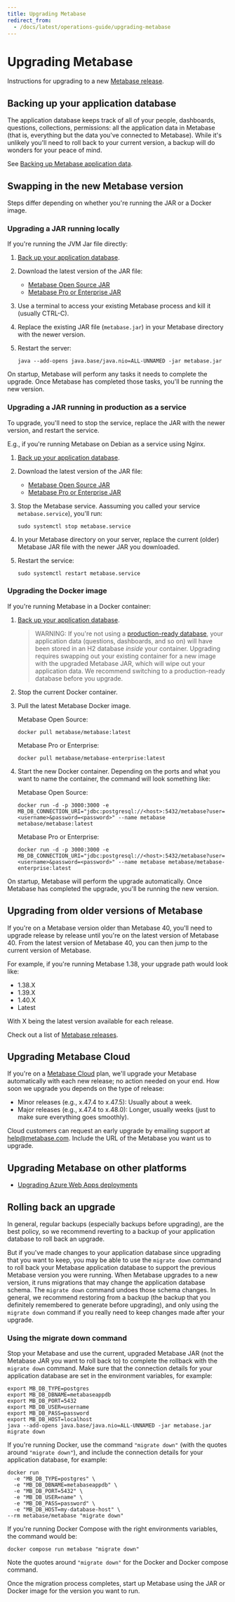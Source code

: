 ```yaml
---
title: Upgrading Metabase
redirect_from:
  - /docs/latest/operations-guide/upgrading-metabase
---
```


# Upgrading Metabase

Instructions for upgrading to a new [Metabase release](https://github.com/metabase/metabase/releases).

## Backing up your application database

The application database keeps track of all of your people, dashboards, questions, collections, permissions: all the application data in Metabase (that is, everything but the data you've connected to Metabase). While it's unlikely you'll need to roll back to your current version, a backup will do wonders for your peace of mind.

See [Backing up Metabase application data](../backing-up-metabase-application-data.md).

## Swapping in the new Metabase version

Steps differ depending on whether you're running the JAR or a Docker image.

### Upgrading a JAR running locally

If you're running the JVM Jar file directly:

1. [Back up your application database](../backing-up-metabase-application-data.md).

2. Download the latest version of the JAR file:

   - [Metabase Open Source JAR](https://www.metabase.com/start/oss/jar)
   - [Metabase Pro or Enterprise JAR](https://downloads.metabase.com/enterprise/latest/metabase.jar)

3. Use a terminal to access your existing Metabase process and kill it (usually CTRL-C).

4. Replace the existing JAR file (`metabase.jar`) in your Metabase directory with the newer version.

5. Restart the server:

   ```
   java --add-opens java.base/java.nio=ALL-UNNAMED -jar metabase.jar
   ```

On startup, Metabase will perform any tasks it needs to complete the upgrade. Once Metabase has completed those tasks, you'll be running the new version.

### Upgrading a JAR running in production as a service

To upgrade, you'll need to stop the service, replace the JAR with the newer version, and restart the service.

E.g., if you're running Metabase on Debian as a service using Nginx.

1. [Back up your application database](../backing-up-metabase-application-data.md).

2. Download the latest version of the JAR file:

   - [Metabase Open Source JAR](https://www.metabase.com/start/oss/jar)
   - [Metabase Pro or Enterprise JAR](https://downloads.metabase.com/enterprise/latest/metabase.jar)

3. Stop the Metabase service. Aassuming you called your service `metabase.service`), you'll run:

   ```
   sudo systemctl stop metabase.service
   ```

4. In your Metabase directory on your server, replace the current (older) Metabase JAR file with the newer JAR you downloaded.

5. Restart the service:

   ```
   sudo systemctl restart metabase.service
   ```

### Upgrading the Docker image

If you're running Metabase in a Docker container:

1. [Back up your application database](../backing-up-metabase-application-data.md).

   > WARNING: If you're not using a [production-ready database](migrating-from-h2.md), your application data (questions, dashboards, and so on) will have been stored in an H2 database _inside_ your container. Upgrading requires swapping out your existing container for a new image with the upgraded Metabase JAR, which will wipe out your application data. We recommend switching to a production-ready database before you upgrade.

2. Stop the current Docker container.

3. Pull the latest Metabase Docker image.

   Metabase Open Source:

   ```
   docker pull metabase/metabase:latest
   ```

   Metabase Pro or Enterprise:

   ```
   docker pull metabase/metabase-enterprise:latest
   ```

4. Start the new Docker container. Depending on the ports and what you want to name the container, the command will look something like:

   Metabase Open Source:

   ```
   docker run -d -p 3000:3000 -e MB_DB_CONNECTION_URI="jdbc:postgresql://<host>:5432/metabase?user=<username>&password=<password>" --name metabase metabase/metabase:latest
   ```

   Metabase Pro or Enterprise:

   ```
   docker run -d -p 3000:3000 -e MB_DB_CONNECTION_URI="jdbc:postgresql://<host>:5432/metabase?user=<username>&password=<password>" --name metabase metabase/metabase-enterprise:latest
   ```

On startup, Metabase will perform the upgrade automatically. Once Metabase has completed the upgrade, you'll be running the new version.

## Upgrading from older versions of Metabase

If you're on a Metabase version older than Metabase 40, you'll need to upgrade release by release until you're on the latest version of Metabase 40. From the latest version of Metabase 40, you can then jump to the current version of Metabase.

For example, if you're running Metabase 1.38, your upgrade path would look like:

- 1.38.X
- 1.39.X
- 1.40.X
- Latest

With X being the latest version available for each release.

Check out a list of [Metabase releases](https://github.com/metabase/metabase/releases).

## Upgrading Metabase Cloud

If you're on a [Metabase Cloud](https://www.metabase.com/pricing) plan, we'll upgrade your Metabase automatically with each new release; no action needed on your end. How soon we upgrade you depends on the type of release:

- Minor releases (e.g., x.47.4 to x.47.5): Usually about a week.
- Major releases (e.g., x.47.4 to x.48.0): Longer, usually weeks (just to make sure everything goes smoothly).

Cloud customers can request an early upgrade by emailing support at help@metabase.com. Include the URL of the Metabase you want us to upgrade.

## Upgrading Metabase on other platforms

- [Upgrading Azure Web Apps deployments](running-metabase-on-azure.md#additional-configurations)

## Rolling back an upgrade

In general, regular backups (especially backups before upgrading), are the best policy, so we recommend reverting to a backup of your application database to roll back an upgrade.

But if you've made changes to your application database since upgrading that you want to keep, you may be able to use the `migrate down` command to roll back your Metabase application database to support the previous Metabase version you were running. When Metabase upgrades to a new version, it runs migrations that may change the application database schema. The `migrate down` command undoes those schema changes. In general, we recommend restoring from a backup (the backup that you definitely remembered to generate before upgrading), and only using the `migrate down` command if you really need to keep changes made after your upgrade.

### Using the migrate down command

Stop your Metabase and use the current, upgraded Metabase JAR (not the Metabase JAR you want to roll back to) to complete the rollback with the `migrate down` command. Make sure that the connection details for your application database are set in the environment variables, for example:

```
export MB_DB_TYPE=postgres
export MB_DB_DBNAME=metabaseappdb
export MB_DB_PORT=5432
export MB_DB_USER=username
export MB_DB_PASS=password
export MB_DB_HOST=localhost
java --add-opens java.base/java.nio=ALL-UNNAMED -jar metabase.jar migrate down
```

If you're running Docker, use the command `"migrate down"` (with the quotes around `"migrate down"`), and include the connection details for your application database, for example:

```
docker run
  -e "MB_DB_TYPE=postgres" \
  -e "MB_DB_DBNAME=metabaseappdb" \
  -e "MB_DB_PORT=5432" \
  -e "MB_DB_USER=name" \
  -e "MB_DB_PASS=password" \
  -e "MB_DB_HOST=my-database-host" \
--rm metabase/metabase "migrate down"
```

If you're running Docker Compose with the right environments variables, the command would be:

```
docker compose run metabase "migrate down"
```

Note the quotes around `"migrate down"` for the Docker and Docker compose command.

Once the migration process completes, start up Metabase using the JAR or Docker image for the version you want to run.
